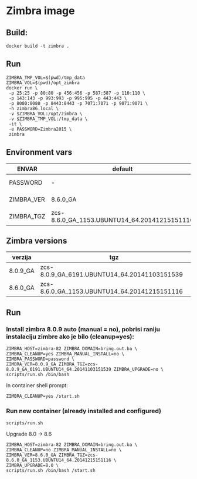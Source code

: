# Zimbra image

## Build:

    docker build -t zimbra .

##  Run

    ZIMBRA_TMP_VOL=$(pwd)/tmp_data
    ZIMBRA_VOL=$(pwd)/opt_zimbra
    docker run \
     -p 25:25 -p 80:80 -p 456:456 -p 587:587 -p 110:110 \
     -p 143:143 -p 993:993 -p 995:995 -p 443:443 \
     -p 8080:8080 -p 8443:8443 -p 7071:7071 -p 9071:9071 \
     -h zimbra86.local \
     -v $ZIMBRA_VOL:/opt/zimbra \
     -v $ZIMBRA_TMP_VOL:/tmp_data \
     -it \
     -e PASSWORD=Zimbra2015 \
     zimbra

##  Environment vars

| ENVAR | default | description |
| ----- | ------- | ------------ |
| PASSWORD | - | admin password |
| ZIMBRA_VER | 8.6.0_GA | zimbra version |
| ZIMBRA_TGZ | zcs-8.6.0_GA_1153.UBUNTU14_64.20141215151116 |

## Zimbra versions

| verzija| tgz |
| ------ | ----|
| 8.0.9_GA | zcs-8.0.9_GA_6191.UBUNTU14_64.20141103151539 |
| 8.6.0_GA | zcs-8.6.0_GA_1153.UBUNTU14_64.20141215151116 |


## Run

### Install zimbra 8.0.9 auto (manual = no), pobrisi raniju instalaciju zimbre ako je bilo (cleanup=yes):

    ZIMBRA_HOST=zimbra-82 ZIMBRA_DOMAIN=bring.out.ba \
    ZIMBRA_CLEANUP=yes ZIMBRA_MANUAL_INSTALL=no \
    ZIMBRA_PASSWORD=password \
    ZIMBRA_VER=8.0.9_GA ZIMBRA_TGZ=zcs-8.0.9_GA_6191.UBUNTU14_64.20141103151539 ZIMBRA_UPGRADE=no \
    scripts/run.sh /bin/bash

In container shell prompt:

    ZIMBRA_CLEANUP=yes /start.sh


### Run new container (already installed and configured)

    scripts/run.sh


Upgrade 8.0 -> 8.6

    ZIMBRA_HOST=zimbra-82 ZIMBRA_DOMAIN=bring.out.ba \
    ZIMBRA_CLEANUP=no ZIMBRA_MANUAL_INSTALL=no \
    ZIMBRA_VER=8.6.0_GA ZIMBRA_TGZ=zcs-8.6.0_GA_1153.UBUNTU14_64.20141215151116 \
    ZIMBRA_UPGRADE=8.0 \
    scripts/run.sh /bin/bash /start.sh


